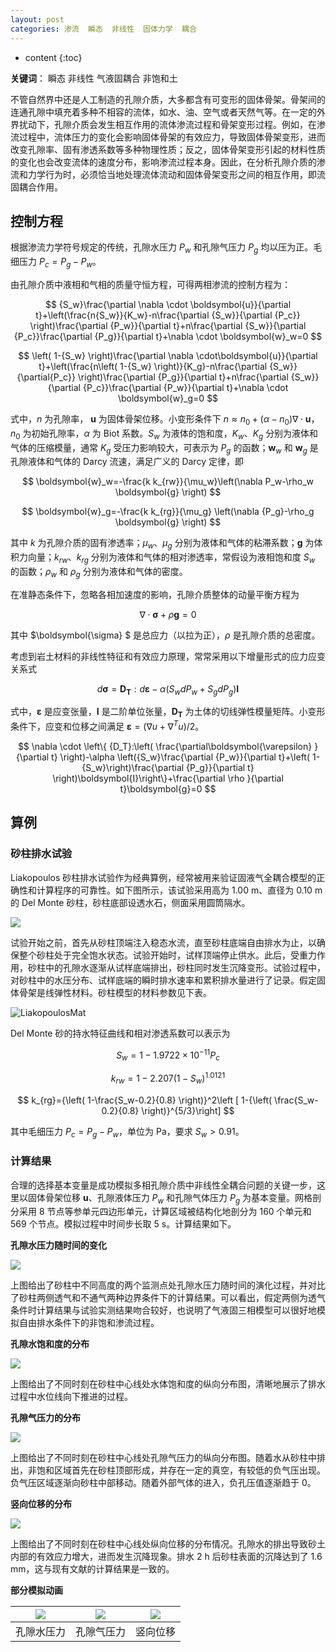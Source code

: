 ```yaml
---
layout: post
categories: 渗流  瞬态  非线性  固体力学  耦合
---
```


* content
{:toc}


**关键词**： 瞬态  非线性  气液固耦合  非饱和土

不管自然界中还是人工制造的孔隙介质，大多都含有可变形的固体骨架。骨架间的连通孔隙中填充着多种不相容的流体，如水、油、空气或者天然气等。在一定的外界扰动下，孔隙介质会发生相互作用的流体渗流过程和骨架变形过程。例如，在渗流过程中，流体压力的变化会影响固体骨架的有效应力，导致固体骨架变形，进而改变孔隙率、固有渗透系数等多种物理性质；反之，固体骨架变形引起的材料性质的变化也会改变流体的速度分布，影响渗流过程本身。因此，在分析孔隙介质的渗流和力学行为时，必须恰当地处理流体流动和固体骨架变形之间的相互作用，即流固耦合作用。



## 控制方程

根据渗流力学符号规定的传统，孔隙水压力 ${P_w}$ 和孔隙气压力 ${P_g}$ 均以压为正。毛细压力 ${P_c}={P_g}-{P_w}$。

由孔隙介质中液相和气相的质量守恒方程，可得两相渗流的控制方程为：

$$
{S_w}\frac{\partial \nabla \cdot \boldsymbol{u}}{\partial t}+\left(\frac{n{S_w}}{K_w}-n\frac{\partial {S_w}}{\partial
{P_c}} \right)\frac{\partial {P_w}}{\partial t}+n\frac{\partial {S_w}}{\partial {P_c}}\frac{\partial
{P_g}}{\partial t}+\nabla \cdot \boldsymbol{w}_w=0
$$


$$
\left( 1-{S_w} \right)\frac{\partial \nabla \cdot\boldsymbol{u}}{\partial t}+\left(\frac{n\left( 1-{S_w}
\right)}{K_g}-n\frac{\partial {S_w}}{\partial{P_c}} \right)\frac{\partial {P_g}}{\partial t}+n\frac{\partial {S_w}}{\partial {P_c}}\frac{\partial {P_w}}{\partial t}+\nabla \cdot \boldsymbol{w}_g=0
$$


式中，$n$ 为孔隙率， $\boldsymbol{u}$ 为固体骨架位移。小变形条件下 $n\approx{n_0}+\left( \alpha -{n_0} \right)\nabla \cdot \boldsymbol{u}$，${n_0}$ 为初始孔隙率，$\alpha$ 为 Biot 系数。$S_w$ 为液体的饱和度，${K_w}$、${K_g}$ 分别为液体和气体的压缩模量，通常 ${K_g}$ 受压力影响较大，可表示为 ${P_g}$ 的函数；$\boldsymbol{w}_w$ 和 $\boldsymbol{w}_g$ 是孔隙液体和气体的 Darcy 流速，满足广义的 Darcy 定律，即


$$
\boldsymbol{w}_w=-\frac{k k_{rw}}{\mu_w}\left(\nabla P_w-\rho_w \boldsymbol{g} \right)
$$


$$
\boldsymbol{w}_g=-\frac{k k_{rg}}{\mu_g} \left(\nabla {P_g}-\rho_g \boldsymbol{g} \right)
$$


其中 $k$ 为孔隙介质的固有渗透率；$\mu_w$、$\mu_g$ 分别为液体和气体的粘滞系数；$\boldsymbol{g}$ 为体积力向量；$k_{rw}$、$k_{rg}$ 分别为液体和气体的相对渗透率，常假设为液相饱和度 $S_w$ 的函数；$\rho_w$ 和 $\rho_g$ 分别为液体和气体的密度。

在准静态条件下，忽略各相加速度的影响，孔隙介质整体的动量平衡方程为


$$
\nabla \cdot \boldsymbol{\sigma} +\rho \boldsymbol{g}=0
$$


其中 $\boldsymbol{\sigma} $ 是总应力（以拉为正），$\rho$ 是孔隙介质的总密度。

考虑到岩土材料的非线性特征和有效应力原理，常常采用以下增量形式的应力应变关系式


$$
d\boldsymbol{\sigma} =\boldsymbol{D_T}:d\boldsymbol{\varepsilon} -\alpha ({S_w}d{P_w}+{S_g}d{P_g})\boldsymbol{I}
$$


式中，$\boldsymbol{\varepsilon}$ 是应变张量，$\boldsymbol{I}$ 是二阶单位张量，$\boldsymbol{D_T}$ 为土体的切线弹性模量矩阵。小变形条件下，应变和位移之间满足 $\boldsymbol{\varepsilon} =\left( \nabla u+\nabla ^T u \right)/2$。


$$
\nabla \cdot \left\{ {D_T}:\left( \frac{\partial\boldsymbol{\varepsilon} }{\partial t} \right)-\alpha \left({S_w}\frac{\partial {P_w}}{\partial t}+\left( 1-{S_w}\right)\frac{\partial {P_g}}{\partial t} \right)\boldsymbol{I}\right\}+\frac{\partial \rho }{\partial t}\boldsymbol{g}=0
$$



## 算例

### 砂柱排水试验

Liakopoulos 砂柱排水试验作为经典算例，经常被用来验证固液气全耦合模型的正确性和计算程序的可靠性。如下图所示，该试验采用高为 $1.00\ \mathrm{m}$、直径为 $0.10\ \mathrm{m}$ 的 Del Monte 砂柱，砂柱底部设透水石，侧面采用圆筒隔水。

![](/img/applications/H2M/mesh.png)

试验开始之前，首先从砂柱顶端注入稳态水流，直至砂柱底端自由排水为止，以确保整个砂柱处于完全饱水状态。试验开始时，试样顶端停止供水。此后，受重力作用，砂柱中的孔隙水逐渐从试样底端排出，砂柱同时发生沉降变形。试验过程中，对砂柱中的水压分布、试样底端的瞬时排水速率和累积排水量进行了记录。假定固体骨架是线弹性材料。砂柱模型的材料参数见下表。

![LiakopoulosMat](/img/applications/H2M/LiakopoulosMat.jpg)

Del Monte 砂的持水特征曲线和相对渗透系数可以表示为


$$
S_w=1-1.9722\times {10^{-11}}{{P_c}}
$$


$$
k_{rw}=1-2.207(1-S_w)^{1.0121}
$$


$$
k_{rg}={\left( 1-\frac{S_w-0.2}{0.8} \right)}^2\left [  1-{\left( \frac{S_w-0.2}{0.8} \right)}^{5/3}\right]
$$


其中毛细压力 ${P_c}={P_g}-{P_w}$，单位为 $\mathrm{Pa}$，要求  $S_w>0.91$。 



### 计算结果

合理的选择基本变量是成功模拟多相孔隙介质中非线性全耦合问题的关键一步，这里以固体骨架位移 $\boldsymbol{u}$、孔隙液体压力 $P_w$ 和孔隙气体压力 $P_g$ 为基本变量。网格剖分采用 8 节点等参单元四边形单元，计算区域被结构化地剖分为 160 个单元和 569 个节点。模拟过程中时间步长取 5 s。计算结果如下。

**孔隙水压力随时间的变化**

![](/img/applications/H2M/p.png)

上图给出了砂柱中不同高度的两个监测点处孔隙水压力随时间的演化过程，并对比了砂柱两侧透气和不通气两种边界条件下的计算结果。可以看出，假定两侧为透气条件时计算结果与试验实测结果吻合较好，也说明了气液固三相模型可以很好地模拟自由排水条件下的非饱和渗流过程。

**孔隙水饱和度的分布**

![](/img/applications/H2M/sw.png)

上图给出了不同时刻在砂柱中心线处水体饱和度的纵向分布图，清晰地展示了排水过程中水位线向下推进的过程。

**孔隙气压力的分布**

![](/img/applications/H2M/q.png)

上图给出了不同时刻在砂柱中心线处孔隙气压力的纵向分布图。随着水从砂柱中排出，非饱和区域首先在砂柱顶部形成，并存在一定的真空，有较低的负气压出现。负气压区域逐渐向砂柱中部移动。随着外部气体的进入，负孔压值逐渐趋于 0。

**竖向位移的分布**

![](/img/applications/H2M/v.png)

上图给出了不同时刻在砂柱中心线处纵向位移的分布情况。孔隙水的排出导致砂土内部的有效应力增大，进而发生沉降现象。排水 2 h 后砂柱表面的沉降达到了 1.6 mm，这与现有文献的计算结果是一致的。

**部分模拟动画**

| ![](/img/applications/H2M/p.gif) | ![](/img/applications/H2M/q.gif) | ![](/img/applications/H2M/v.gif) |
| :------------------------------: | :------------------------------: | :------------------------------: |
|            孔隙水压力            |            孔隙气压力            |             竖向位移             |



